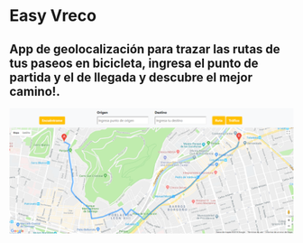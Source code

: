 # Easy Vreco

## App de geolocalización para trazar las rutas de tus paseos en bicicleta, ingresa el punto de partida y el de llegada y descubre el mejor camino!.

<img src="assets/img/vreco.png" alt="colorwheel">
